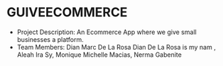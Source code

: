 # GUIVEECOMMERCE
- Project Description: An Ecommerce App where we give small businesses a platform.
- Team Members: Dian Marc De La Rosa
Dian De La Rosa is my nam
, Aleah Ira Sy, Monique Michelle Macias, Nerma Gabenite
